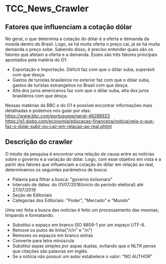 # TCC_News_Crawler


## Fatores que influenciam a cotação dólar

No geral, o que determina a cotação do dólar é a oferta e demanda da moeda dentro do Brasil. 
Logo, se há muita oferta o preço cai, já se há muita demanda o preço sobe.
Sabendo disso, é preciso entender quais são os fatores que afetam a oferta e a demanda. 
Esses são três fatores principais apontados pela matéria do G1:

- Exportação e Importação. Déficit faz com que o dólar suba, superávit com que desça.
- Gastos de turistas brasileiros no exterior faz com que o dólar suba, gastos de turistas estrangeiros no Brasil com que desça.
- Alta dos juros americanos faz com que o dólar suba, alta dos juros brasileiros com que desça.

Nessas matérias da BBC e do G1 é possível encontrar informações mais detalhadas e podemos nos guiar por elas:
https://www.bbc.com/portuguese/geral-48288923
https://g1.globo.com/economia/educacao-financeira/noticia/veja-o-que-faz-o-dolar-subir-ou-cair-em-relacao-ao-real.ghtml

## Descrição do crawler

O intuito da pesquisa é encontrar uma relação de causa entre as notícias sobre o governo e a variação do dólar. Logo,
com esse objetivo em vista e a partir dos fatores que influenciam a cotação do dólar em relação ao real,
determinamos os seguintes parâmetros de busca:

- Palavra para filtrar a busca: "governo bolsonaro"
- Intervalo de datas: do 01/07/2018(início do período eleitoral) até 27/07/2019
- Seção de Editoriais
- Categorias dos Editoriais: "Poder", "Mercado" e "Mundo"

Uma vez feita a busca das notícias é feito um processamento das mesmas, limpando e formatando.

- Substitui o espaço em branco ISO 8859-1 por um espaço UTF-8.
- Remove os pulos de linha("/r/n" e "/n")
- Removes os espaços em branco extras
- Converte para letra minúscula
- Substitui aspas simples por aspas duplas, evitando que o NLTK pense que citações são palavras em inglês.
- Se a notícia não possuir um autor estabelece o valor: "NO AUTHOR"
